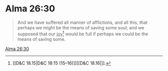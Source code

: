 # Alma 26:30

> And we have suffered all manner of afflictions, and all this, that perhaps we might be the means of saving some soul; and we supposed that our <u>joy</u>[^a] would be full if perhaps we could be the means of saving some.

[Alma 26:30](https://www.churchofjesuschrist.org/study/scriptures/bofm/alma/26?lang=eng&id=p30#p30)


[^a]: [[D&C 18.15|D&C 18:15 (15–16)]][[D&C 18.16|]].  
